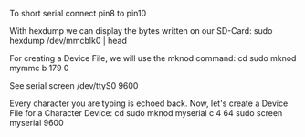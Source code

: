 To short serial connect pin8 to pin10

With hexdump we can display the bytes written on our SD-Card:
sudo hexdump /dev/mmcblk0 | head

For creating a Device File, we will use the mknod command:
cd
sudo mknod mymmc b 179 0

See serial
screen /dev/ttyS0 9600

Every character you are typing is echoed back. Now, let's create a Device File for a Character Device:
cd
sudo mknod myserial c 4 64
sudo screen myserial 9600
